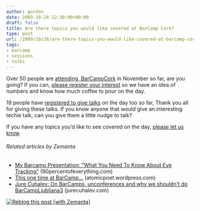 ```yaml
---
author: gordon
date: 2009-10-28 12:30:00+00:00
draft: false
title: Are there topics you would like covered at BarCamp Cork?
type: post
url: /2009/10/28/are-there-topics-you-would-like-covered-at-barcamp-cork/
tags:
- barcamp
- sessions
- talks
---
```


Over 50 people are [attending  BarCampCork](http://www.barcampcork.com/attendees/) in November so far, are you going? If you can, [please register your interest](http://www.barcampcork.com/register/) so we have an idea of numbers and know how much coffee to pour on the day.

19 people have [registered to give talks](http://www.barcampcork.com/sessionstalks) on the day too so far, Thank you all for giving these talks. If you know anyone that would give an interesting techie talk, can you give them a little nudge to talk?

If you have any topics you’d like to see covered on the day, [please let us know](http://www.barcampcork.com/session-ideas/).


###### Related articles by Zemanta





* [My Barcamp Presentation: "What You Need To Know About Eye Tracking"](http://www.90percentofeverything.com/2009/09/06/my-barcamp-presentation-what-you-need-to-know-about-eye-tracking/) (90percentofeverything.com)
* [This one time at BarCamp...](http://atomicpoet.wordpress.com/2009/10/04/this-one-time-at-barcamp/) (atomicpoet.wordpress.com)
* [Jure Cuhalev: On BarCamps, unconferences and why we shouldn't do BarCampLjubljana3](http://r.zemanta.com/?u=http%3A//www.jurecuhalev.com/blog/2009/07/28/on-barcamps-unconferences-and-why-we-shouldn%2525e2%252580%252599t-do-barcampljubljana3/&a=6511173&rid=cc576cdf-5fb1-455a-a46f-976142d3a249&e=8da3534647685e6bf217c54b098efa7c) (jurecuhalev.com)



[![Reblog this post [with Zemanta]](http://img.zemanta.com/reblog_e.png?x-id=cc576cdf-5fb1-455a-a46f-976142d3a249)
](http://reblog.zemanta.com/zemified/cc576cdf-5fb1-455a-a46f-976142d3a249/)
